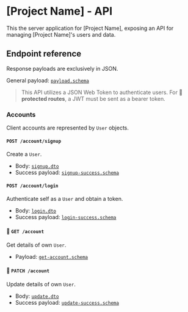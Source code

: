 # [Project Name] - API

This the server application for [Project Name], exposing an API for managing [Project Name]'s users and data.

## Endpoint reference

Response payloads are exclusively in JSON.

General payload: [`payload.schema`](./test/e2e/payload.schema.ts)

> This API utilizes a JSON Web Token to authenticate users. For **🔑 protected routes**, a JWT must be sent as a bearer token.

### Accounts

Client accounts are represented by `User` objects.

#### `POST /account/signup`

Create a `User`.

- Body: [`signup.dto`](./src/modules/account/dto/signup.dto.ts)
- Success payload: [`signup-success.schema`](./src/modules/account/payloads/signup-success.schema.ts)

#### `POST /account/login`

Authenticate self as a `User` and obtain a token.

- Body: [`login.dto`](./src/modules/account/dto/login.dto.ts)
- Success payload: [`login-success.schema`](./src/modules/account/payloads/login-success.schema.ts)

#### 🔑 `GET /account`

Get details of own `User`.

- Payload: [`get-account.schema`](./src/modules/account/payloads/get-account.schema.ts)

#### 🔑 `PATCH /account`

Update details of own `User`.

- Body: [`update.dto`](../src/modules/account/dto/update.dto.ts)
- Success payload: [`update-success.schema`](./src/modules/account/payloads/update-success.schema.ts)
